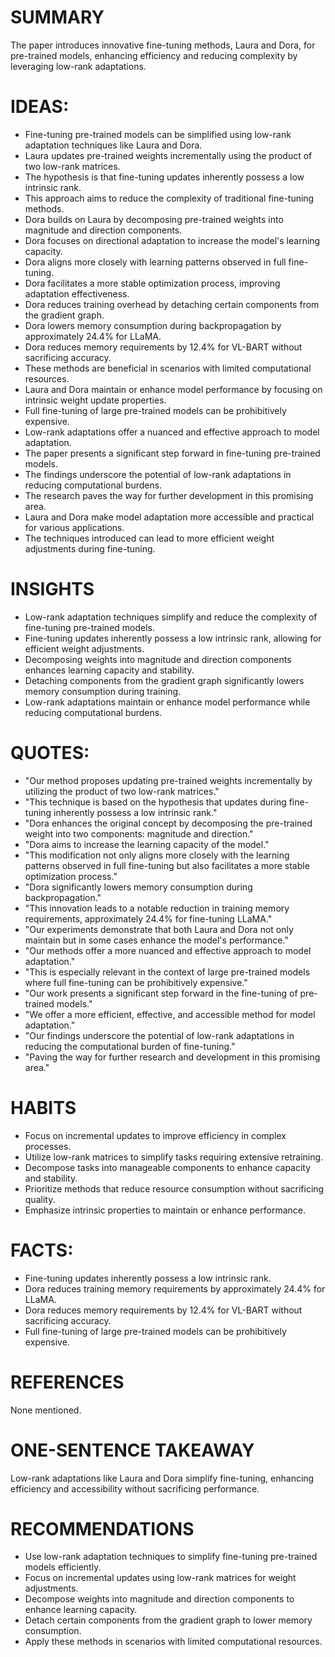 # SUMMARY
The paper introduces innovative fine-tuning methods, Laura and Dora, for pre-trained models, enhancing efficiency and reducing complexity by leveraging low-rank adaptations.

# IDEAS:
- Fine-tuning pre-trained models can be simplified using low-rank adaptation techniques like Laura and Dora.
- Laura updates pre-trained weights incrementally using the product of two low-rank matrices.
- The hypothesis is that fine-tuning updates inherently possess a low intrinsic rank.
- This approach aims to reduce the complexity of traditional fine-tuning methods.
- Dora builds on Laura by decomposing pre-trained weights into magnitude and direction components.
- Dora focuses on directional adaptation to increase the model's learning capacity.
- Dora aligns more closely with learning patterns observed in full fine-tuning.
- Dora facilitates a more stable optimization process, improving adaptation effectiveness.
- Dora reduces training overhead by detaching certain components from the gradient graph.
- Dora lowers memory consumption during backpropagation by approximately 24.4% for LLaMA.
- Dora reduces memory requirements by 12.4% for VL-BART without sacrificing accuracy.
- These methods are beneficial in scenarios with limited computational resources.
- Laura and Dora maintain or enhance model performance by focusing on intrinsic weight update properties.
- Full fine-tuning of large pre-trained models can be prohibitively expensive.
- Low-rank adaptations offer a nuanced and effective approach to model adaptation.
- The paper presents a significant step forward in fine-tuning pre-trained models.
- The findings underscore the potential of low-rank adaptations in reducing computational burdens.
- The research paves the way for further development in this promising area.
- Laura and Dora make model adaptation more accessible and practical for various applications.
- The techniques introduced can lead to more efficient weight adjustments during fine-tuning.

# INSIGHTS
- Low-rank adaptation techniques simplify and reduce the complexity of fine-tuning pre-trained models.
- Fine-tuning updates inherently possess a low intrinsic rank, allowing for efficient weight adjustments.
- Decomposing weights into magnitude and direction components enhances learning capacity and stability.
- Detaching components from the gradient graph significantly lowers memory consumption during training.
- Low-rank adaptations maintain or enhance model performance while reducing computational burdens.

# QUOTES:
- "Our method proposes updating pre-trained weights incrementally by utilizing the product of two low-rank matrices."
- "This technique is based on the hypothesis that updates during fine-tuning inherently possess a low intrinsic rank."
- "Dora enhances the original concept by decomposing the pre-trained weight into two components: magnitude and direction."
- "Dora aims to increase the learning capacity of the model."
- "This modification not only aligns more closely with the learning patterns observed in full fine-tuning but also facilitates a more stable optimization process."
- "Dora significantly lowers memory consumption during backpropagation."
- "This innovation leads to a notable reduction in training memory requirements, approximately 24.4% for fine-tuning LLaMA."
- "Our experiments demonstrate that both Laura and Dora not only maintain but in some cases enhance the model's performance."
- "Our methods offer a more nuanced and effective approach to model adaptation."
- "This is especially relevant in the context of large pre-trained models where full fine-tuning can be prohibitively expensive."
- "Our work presents a significant step forward in the fine-tuning of pre-trained models."
- "We offer a more efficient, effective, and accessible method for model adaptation."
- "Our findings underscore the potential of low-rank adaptations in reducing the computational burden of fine-tuning."
- "Paving the way for further research and development in this promising area."

# HABITS
- Focus on incremental updates to improve efficiency in complex processes.
- Utilize low-rank matrices to simplify tasks requiring extensive retraining.
- Decompose tasks into manageable components to enhance capacity and stability.
- Prioritize methods that reduce resource consumption without sacrificing quality.
- Emphasize intrinsic properties to maintain or enhance performance.

# FACTS:
- Fine-tuning updates inherently possess a low intrinsic rank.
- Dora reduces training memory requirements by approximately 24.4% for LLaMA.
- Dora reduces memory requirements by 12.4% for VL-BART without sacrificing accuracy.
- Full fine-tuning of large pre-trained models can be prohibitively expensive.

# REFERENCES
None mentioned.

# ONE-SENTENCE TAKEAWAY
Low-rank adaptations like Laura and Dora simplify fine-tuning, enhancing efficiency and accessibility without sacrificing performance.

# RECOMMENDATIONS
- Use low-rank adaptation techniques to simplify fine-tuning pre-trained models efficiently.
- Focus on incremental updates using low-rank matrices for weight adjustments.
- Decompose weights into magnitude and direction components to enhance learning capacity.
- Detach certain components from the gradient graph to lower memory consumption.
- Apply these methods in scenarios with limited computational resources.